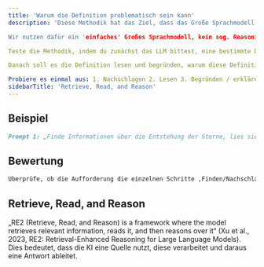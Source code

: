 ```yaml
---
title: 'Warum die Definition problematisch sein kann'
description: 'Diese Methodik hat das Ziel, dass das Große Sprachmodell schrittweise vorgeht.

Wir nutzen dafür ein 'einfaches' Großes Sprachmodell, kein sog. Reasoning-Model. Reasoning-Modelle sind schon speziell dafür konfiguriert, schrittweise vorzugehen und komplizierte Sachverhalte Schritt für Schritt zu analysieren. Die Methodik heisst "Einholen, lesen und begründen".

Teste die Methodik, indem du zunächst das LLM bittest, eine bestimmte Definition nachzuschlagen, z.B. "Inflation" oder "Bruttosozialprodukt". Diese bekannte Definition ist sehr wahrscheinlich in den Trainingsdaten enthalten, so dass du dem Modell keine weiteren Daten geben musst.

Danach soll es die Definition lesen und begründen, warum diese Definition problematisch sein kann. Du kannst auch noch ergänzen, dass es Schritt für Schritt vorgehen soll.

Probiere es einmal aus: 1. Nachschlagen 2. Lesen 3. Begründen / erklären'
sidebarTitle: 'Retrieve, Read, and Reason'
---
```


## Beispiel

```markdown icon="markdown" wrap
Prompt 1: „Finde Informationen über die Entstehung der Sterne, lies sie und erkläre sie in einfachen Worten.“ Prompt 2: „Suche die Definition von Inflation in der Wirtschaft und begründe, warum sie problematisch sein kann.“
```

## Bewertung

```markdown icon="markdown" wrap
Überprüfe, ob die Aufforderung die einzelnen Schritte ‚Finden/Nachschlagen‘, ‚Lesen‘ und ‚Erklären/Begründen‘ enthält.
```

## Retrieve, Read, and Reason
„RE2 (Retrieve, Read, and Reason) is a framework where the model retrieves relevant information, reads it, and then reasons over it“ (Xu et al., 2023, RE2: Retrieval-Enhanced Reasoning for Large Language Models). Dies bedeutet, dass die KI eine Quelle nutzt, diese verarbeitet und daraus eine Antwort ableitet.